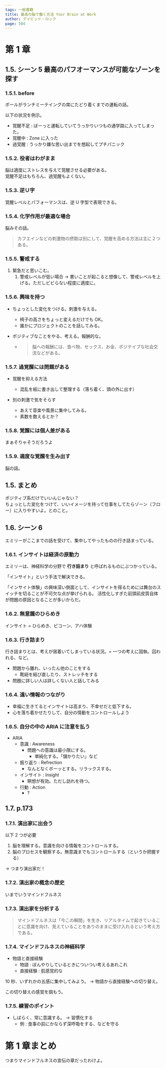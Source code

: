 ```yaml
---
tags: 一般書籍
title: 最高の脳で働く方法 Your Brain at Work
author: デイビッド・ロック
page: 504
---
```


# 第 1 章

## 1.5. シーン 5 最高のパフオーマンスが可能なゾーンを探す

### 1.5.1. before

ポールがランチミーテイングの席にたどり着くまでの運転の話。

以下の状況を例示。

- 覚醒不足 : ぼーっと運転していてうっかりいつもの通学路に入ってしまった。
- 覚醒中 : Zone に入った
- 過覚醒 : うっかり嫌な思い出までを想起してプチパニック

### 1.5.2. 役者はわがまま

脳は適度にストレスを与えて覚醒させる必要がある。  
覚醒不足はもちろん、過覚醒もよくない。

### 1.5.3. 逆Ｕ字

覚醒レベルとパフォーマンスは、逆 U 字型で表現できる。

### 1.5.4. 化学作用が最適な場合

脳みその話。

> カフエインなどの刺激物の摂取は別にして、覚醒を高める方法は主に２つある。

### 1.5.5. 警戒する

1. 緊急だと思いこむ。
   1. 警戒レベルが低い場合 → 悪いことが起こると想像して、警戒レベルを上げる。ただしビビらない程度に適度に。

### 1.5.6. 興味を持つ

- ちょっとした変化をつける。刺激を与える。

  - 椅子の高さをちょっと変えるだけでも OK。
  - 誰かにプロジェクトのことを話してみる。

- ポジティブなことをやる、考える。報酬的な。
  - > 脳への報酬には、食べ物、セックス、お金、ポジテイブな社会交流などがある。

### 1.5.7. 過覚醒には問題がある

- 覚醒を抑える方法

  - 混乱を紙に書き出して整理する（落ち着く、頭の外に出す）

- 別の刺激で気をそらす
  - あえて音楽や風景に集中してみる。
  - 素数を数えるとか？

### 1.5.8. 覚醒には個人差がある

まぁそりゃそうだろうよ

### 1.5.9. 適度な覚醒を生み出す

脳の話。

## 1.5. まとめ

ポジティブ系だけでいいんじゃない？  
ちょっとした変化をつけて、いいイメージを持って仕事をしてたらゾーン（フロー）に入りやすいよ。とのこと。

## 1.6. シーン 6

エミリーがここまでの話を受けて、集中してやったものの行き詰まっている。

### 1.6.1. インサイトは経済の原動力

エミリーは、神経科学の分野で **行き詰まり** と呼ばれるものにぶつかっている。

「インサイト」という手法で解決できる。

「インサイト体験」の興味深い側面として、インサイトを得るためには舞台のスイッチを切ることが不可欠な点が挙げられる。
活性化しすぎた前頭前皮質自体が問題の原因となることが多いからだ。

### 1.6.2. 無意識のひらめき

インサイト = ひらめき、ピコーン、アハ体験

### 1.6.3. 行き詰まり

行き詰まりとは、考えが居着いてしまっている状況。= 一つの考えに固執、囚われる、など。

- 問題から離れ、いったん他のことをする
  - 靴紐を結び直したり、ストレッチをする
- 問題に詳しい人は詳しくない人と話してみる

### 1.6.4. 遠い情報のつながり

- 幸福に生きてるとインサイトは高まり、不幸せだと低下する。
- 心を落ち着かせたりして、自分の情動をコントロールしよう

### 1.6.5. 自分の中の ARIA に注意を払う

- ARIA
  - 意識 : Awareness
    - 問題への意識は最小限にする。
      - 単純化する。「儲かりたい」など
  - 振り返り : Refrection
    - なんとなくボーッとする。リラックスする。
  - インサイト : Insight
    - 瞑想が有効。ただし訪れを待つ。
  - 行動 : Action
    - ?

## 1.7. p.173

### 1.7.1. 演出家に出会う

以下 2 つが必要

1. 脳を理解する。意識を向ける情報をコントロールする。
2. 脳のプロセスを観察する。無意識までもコントロールする（というか把握する）

→ つまり演出家だ！

### 1.7.2. 演出家の概念の歴史

いまでいうマインドフルネス

### 1.7.3. 演出家を分析する

> マインドフルネスは「今この瞬間」を生き、リアルタイムで起きていることに意識を向け、見えていることをありのままに受け入れるという考え方である。

### 1.7.4. マインドフルネスの神経科学

- 物語と直接経験
  - 物語 : ぼんやりしているときについつい考えるあれこれ
  - 直接経験 : 肌感覚的な

10 秒、いずれかの五感に集中してみよう。 → 物語から直接経験への切り替え。

この切り替えの感覚を掴もう。

### 1.7.5. 練習のポイント

- しばらく、常に意識する。 → 習慣化する
  - 例 : 食事の前にかならず深呼吸をする、などを守る

# 第 1 章まとめ

つまりマインドフルネスの宣伝の章だったわけよ。
